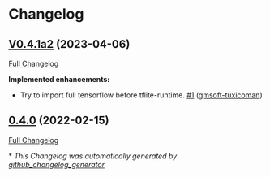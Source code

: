 # Changelog

## [V0.4.1a2](https://github.com/OpenVoiceOS/precise_lite_runner/tree/V0.4.1a2) (2023-04-06)

[Full Changelog](https://github.com/OpenVoiceOS/precise_lite_runner/compare/0.4.0...V0.4.1a2)

**Implemented enhancements:**

- Try to import full tensorflow before tflite-runtime. [\#1](https://github.com/OpenVoiceOS/precise_lite_runner/pull/1) ([gmsoft-tuxicoman](https://github.com/gmsoft-tuxicoman))

## [0.4.0](https://github.com/OpenVoiceOS/precise_lite_runner/tree/0.4.0) (2022-02-15)

[Full Changelog](https://github.com/OpenVoiceOS/precise_lite_runner/compare/9b5726acc3ecf869e7567f7ab794e31e33b1846d...0.4.0)



\* *This Changelog was automatically generated by [github_changelog_generator](https://github.com/github-changelog-generator/github-changelog-generator)*
